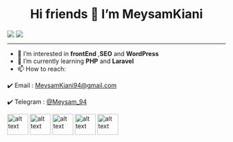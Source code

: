 <h1 align="center" dir="auto">Hi friends 👋 I’m <strong>MeysamKiani</strong></h1>


<a href="https://github.com/meysamWeb">
<img align="center" src="https://github-readme-stats.vercel.app/api?username=meysamWeb&show_icons=true&count_private=true&include_all_commits=true&theme=dracula" /></a>

<a href="https://github.com/meysamWeb">
<img align="center" src="https://github-readme-stats.vercel.app/api/top-langs/?username=meysamWeb&theme=dracula" />
</a>


<hr>

- 👀 I’m interested in <strong>frontEnd</strong> ,<strong>SEO</strong> and <strong>WordPress</strong>
- 🌱 I’m currently learning <strong>PHP</strong> and <strong>Laravel</strong>
- 📫 How to reach:

 <p dir="auto"> ✔️ Email : <a href="mailto:meysamkiani94@gmail.com">MeysamKiani94@gmail.com</a></p>
 <p dir="auto"> ✔️ Telegram : <a href="https://t.me/Meysam_94" rel="nofollow">@Meysam_94</a></p>
 
 
 


<p dir="auto">
 <a href="https://wordpress.org/download/" rel="nofollow"><img src="https://user-images.githubusercontent.com/9213496/100453347-03cc8d00-30d0-11eb-90f6-dde0e5a6136c.png" alt="alt text" width="48" height="48" style="max-width: 100%;"></a>
<a href="https://nodejs.org/en/" rel="nofollow"><img src="https://user-images.githubusercontent.com/9213496/100453330-ffa06f80-30cf-11eb-8c71-d981220ca5be.png" alt="alt text" width="48" height="48" style="max-width: 100%;"></a>
<a href="https://www.adobe.com/products/photoshop.html" rel="nofollow"><img src="https://user-images.githubusercontent.com/9213496/100453274-f6af9e00-30cf-11eb-9007-d7264c399f8f.png" alt="alt text" width="48" height="48" style="max-width: 100%;"></a>
<a href="https://www.office.com/" rel="nofollow"><img src="https://user-images.githubusercontent.com/9213496/100453317-fe6f4280-30cf-11eb-8495-cf9ab170f5df.png" alt="alt text" width="48" height="48" style="max-width: 100%;"></a>
<a href="https://stackoverflow.com/" rel="nofollow"><img src="https://user-images.githubusercontent.com/9213496/100453337-00d19c80-30d0-11eb-96ed-5725a0e40fb5.png" alt="alt text" width="48" height="48" style="max-width: 100%;"></a>
</p>
